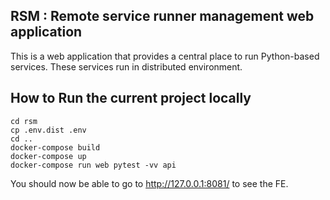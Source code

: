 ## RSM : Remote service runner management web application
This is a web application that provides a central place to run Python-based services.
These services run in distributed environment.


## How to Run the current project locally
```
cd rsm
cp .env.dist .env
cd ..
docker-compose build
docker-compose up
docker-compose run web pytest -vv api
```
You should now be able to go to http://127.0.0.1:8081/ to see the FE.

